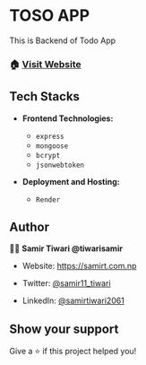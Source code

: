 # TOSO APP

This is Backend of Todo App

### 🏠 [Visit Website](https://todo-app-omega-navy.vercel.app)

## Tech Stacks

- **Frontend Technologies:**

  - `express`
  - `mongoose`
  - `bcrypt`
  - `jsonwebtoken`

- **Deployment and Hosting:**

  - `Render`

## Author

🙎‍♂️ **Samir Tiwari @tiwarisamir**

- Website: https://samirt.com.np
- Twitter: [@samir11_tiwari](https://twitter.com/samir11_tiwari)

- LinkedIn: [@samirtiwari2061](https://linkedin.com/in/samirtiwari2061)

## Show your support

Give a ⭐️ if this project helped you!
